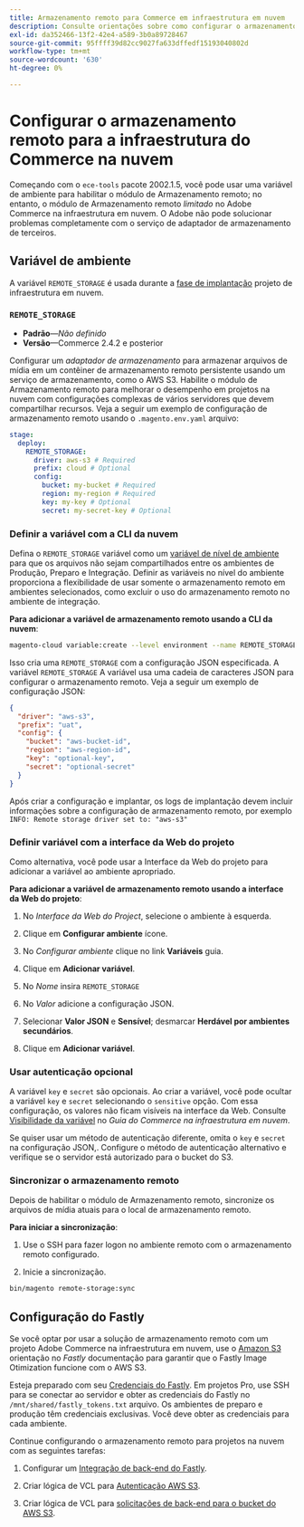 ```yaml
---
title: Armazenamento remoto para Commerce em infraestrutura em nuvem
description: Consulte orientações sobre como configurar o armazenamento remoto para o Adobe Commerce na infraestrutura em nuvem.
exl-id: da352466-13f2-42e4-a589-3b0a89728467
source-git-commit: 95ffff39d82cc9027fa633dffedf15193040802d
workflow-type: tm+mt
source-wordcount: '630'
ht-degree: 0%

---
```


# Configurar o armazenamento remoto para a infraestrutura do Commerce na nuvem

Começando com o `ece-tools` pacote 2002.1.5, você pode usar uma variável de ambiente para habilitar o módulo de Armazenamento remoto; no entanto, o módulo de Armazenamento remoto _limitado_ no Adobe Commerce na infraestrutura em nuvem. O Adobe não pode solucionar problemas completamente com o serviço de adaptador de armazenamento de terceiros.

## Variável de ambiente

A variável `REMOTE_STORAGE` é usada durante a [fase de implantação](https://experienceleague.adobe.com/docs/commerce-cloud-service/user-guide/develop/deploy/process.html) projeto de infraestrutura em nuvem.

### `REMOTE_STORAGE`

- **Padrão**—_Não definido_
- **Versão**—Commerce 2.4.2 e posterior

Configurar um _adaptador de armazenamento_ para armazenar arquivos de mídia em um contêiner de armazenamento remoto persistente usando um serviço de armazenamento, como o AWS S3. Habilite o módulo de Armazenamento remoto para melhorar o desempenho em projetos na nuvem com configurações complexas de vários servidores que devem compartilhar recursos. Veja a seguir um exemplo de configuração de armazenamento remoto usando o `.magento.env.yaml` arquivo:

```yaml
stage:
  deploy:
    REMOTE_STORAGE:
      driver: aws-s3 # Required
      prefix: cloud # Optional
      config:
        bucket: my-bucket # Required
        region: my-region # Required
        key: my-key # Optional
        secret: my-secret-key # Optional
```

### Definir a variável com a CLI da nuvem

Defina o `REMOTE_STORAGE` variável como um [variável de nível de ambiente](https://experienceleague.adobe.com/docs/commerce-cloud-service/user-guide/configure/env/variable-levels.html) para que os arquivos não sejam compartilhados entre os ambientes de Produção, Preparo e Integração. Definir as variáveis no nível do ambiente proporciona a flexibilidade de usar somente o armazenamento remoto em ambientes selecionados, como excluir o uso do armazenamento remoto no ambiente de integração.

**Para adicionar a variável de armazenamento remoto usando a CLI da nuvem**:

```bash
magento-cloud variable:create --level environment --name REMOTE_STORAGE --json true --inheritable false --value '{"driver":"aws-s3","prefix":"uat","config":{"bucket":"aws-bucket-id","region":"eu-west-1","key":"optional-key","secret":"optional-secret"}}'
```

Isso cria uma `REMOTE_STORAGE` com a configuração JSON especificada. A variável `REMOTE_STORAGE` A variável usa uma cadeia de caracteres JSON para configurar o armazenamento remoto. Veja a seguir um exemplo de configuração JSON:

```json
{
  "driver": "aws-s3",
  "prefix": "uat",
  "config": {
    "bucket": "aws-bucket-id",
    "region": "aws-region-id",
    "key": "optional-key",
    "secret": "optional-secret"
  }
}
```

Após criar a configuração e implantar, os logs de implantação devem incluir informações sobre a configuração de armazenamento remoto, por exemplo `INFO: Remote storage driver set to: "aws-s3"`

### Definir variável com a interface da Web do projeto

Como alternativa, você pode usar a Interface da Web do projeto para adicionar a variável ao ambiente apropriado.

**Para adicionar a variável de armazenamento remoto usando a interface da Web do projeto**:

1. No _Interface da Web do Project_, selecione o ambiente à esquerda.

1. Clique em **Configurar ambiente** ícone.

1. No _Configurar ambiente_ clique no link **Variáveis** guia.

1. Clique em **Adicionar variável**.

1. No _Nome_ insira `REMOTE_STORAGE`

1. No _Valor_ adicione a configuração JSON.

1. Selecionar **Valor JSON** e **Sensível**; desmarcar **Herdável por ambientes secundários**.

1. Clique em **Adicionar variável**.

### Usar autenticação opcional

A variável `key` e `secret` são opcionais. Ao criar a variável, você pode ocultar a variável `key` e `secret` selecionando o `sensitive` opção. Com essa configuração, os valores não ficam visíveis na interface da Web. Consulte [Visibilidade da variável](https://experienceleague.adobe.com/docs/commerce-cloud-service/user-guide/configure/env/variable-levels.html#visibility) no _Guia do Commerce na infraestrutura em nuvem_.

Se quiser usar um método de autenticação diferente, omita o `key` e `secret` na configuração JSON,. Configure o método de autenticação alternativo e verifique se o servidor está autorizado para o bucket do S3.

### Sincronizar o armazenamento remoto

Depois de habilitar o módulo de Armazenamento remoto, sincronize os arquivos de mídia atuais para o local de armazenamento remoto.

**Para iniciar a sincronização**:

1. Use o SSH para fazer logon no ambiente remoto com o armazenamento remoto configurado.

1. Inicie a sincronização.

```bash
bin/magento remote-storage:sync 
```

## Configuração do Fastly

Se você optar por usar a solução de armazenamento remoto com um projeto Adobe Commerce na infraestrutura em nuvem, use o [Amazon S3](https://docs.fastly.com/en/guides/amazon-s3) orientação no _Fastly_ documentação para garantir que o Fastly Image Otimization funcione com o AWS S3.

Esteja preparado com seu [Credenciais do Fastly](https://experienceleague.adobe.com/docs/commerce-cloud-service/user-guide/cdn/setup-fastly/fastly-configuration.html#get-fastly-credentials). Em projetos Pro, use SSH para se conectar ao servidor e obter as credenciais do Fastly no `/mnt/shared/fastly_tokens.txt` arquivo. Os ambientes de preparo e produção têm credenciais exclusivas. Você deve obter as credenciais para cada ambiente.

Continue configurando o armazenamento remoto para projetos na nuvem com as seguintes tarefas:

1. Configurar um [Integração de back-end do Fastly](https://github.com/fastly/fastly-magento2/blob/master/Documentation/Guides/Edge-Modules/EDGE-MODULE-OTHER-CMS-INTEGRATION.md).

1. Criar lógica de VCL para [Autenticação AWS S3](https://docs.fastly.com/en/guides/amazon-s3#using-an-amazon-s3-private-bucket).

1. Criar lógica de VCL para [solicitações de back-end para o bucket do AWS S3](https://developer.fastly.com/reference/vcl/variables/backend-connection/req-backend/).
